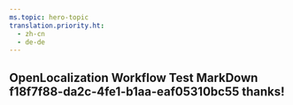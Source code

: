 ```yaml
---
ms.topic: hero-topic
translation.priority.ht: 
  - zh-cn
  - de-de
---
```

## OpenLocalization Workflow Test MarkDown f18f7f88-da2c-4fe1-b1aa-eaf05310bc55 thanks!
